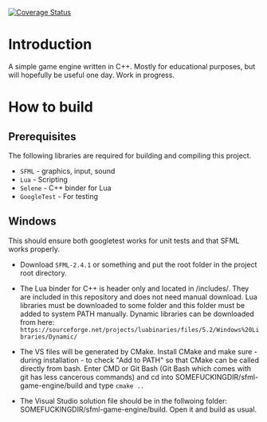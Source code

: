 ﻿[![Coverage Status](https://coveralls.io/repos/github/tomvidm/sfml-game-engine/badge.svg?branch=master)](https://coveralls.io/github/tomvidm/sfml-game-engine?branch=master)
# Introduction
A simple game engine written in C++. Mostly for educational purposes, but will hopefully be useful one day. Work in progress.

# How to build
## Prerequisites
The following libraries are required for building and compiling this project.
* `SFML` - graphics, input, sound
* `Lua` - Scripting
* `Selene` - C++ binder for Lua
* `GoogleTest` - For testing

## Windows
This should ensure both googletest works for unit tests and that SFML works properly.

* Download `SFML-2.4.1` or something and put the root folder in the project root directory. 

* The Lua binder for C++ is header only and located in /includes/. They are included in this repository and does not need manual download.
Lua libraries must be downloaded to some folder and this folder must be added to system PATH manually. Dynamic libraries can
be downloaded from here:
`https://sourceforge.net/projects/luabinaries/files/5.2/Windows%20Libraries/Dynamic/`

* The VS files will be generated by CMake. Install CMake and make sure - during installation - to check "Add to PATH" so that CMake can be called directly from bash. Enter CMD or Git Bash (Git Bash which comes with git has less cancerous commands) and cd into SOMEFUCKINGDIR/sfml-game-engine/build and type
    `cmake ..`

* The Visual Studio solution file should be in the follwoing folder: SOMEFUCKINGDIR/sfml-game-engine/build. Open it and build as usual.